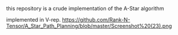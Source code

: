 this repository is a crude implementation of the A-Star algorithm 

implemented in V-rep.
https://github.com/Rank-N-Tensor/A_Star_Path_Planning/blob/master/Screenshot%20(23).png
